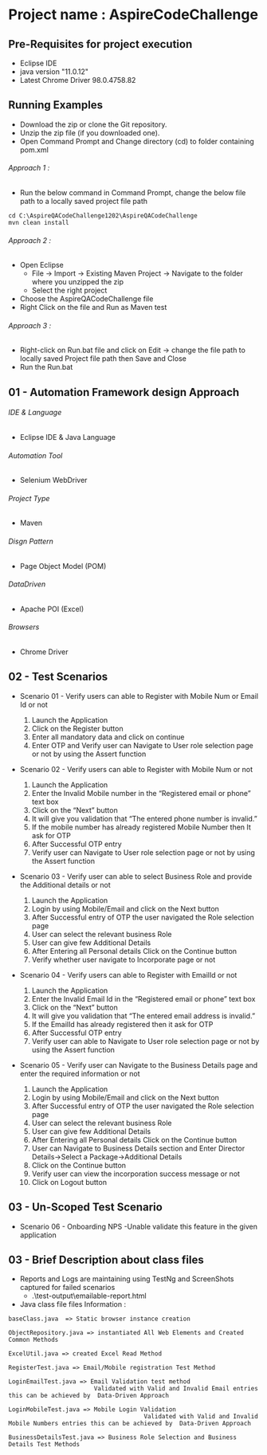 # Project name : AspireCodeChallenge
## Pre-Requisites for project execution
- Eclipse IDE
- java version "11.0.12"
- Latest Chrome Driver  98.0.4758.82

## Running Examples
- Download the zip or clone the Git repository.
- Unzip the zip file (if you downloaded one).
- Open Command Prompt and Change directory (cd) to folder containing pom.xml
###### Approach 1 :
  - Run the below command in Command Prompt, change the below file path to a locally saved project file path
```
cd C:\AspireQACodeChallenge1202\AspireQACodeChallenge
mvn clean install
```
###### Approach 2 :
- Open Eclipse 
   - File -> Import -> Existing Maven Project -> Navigate to the folder where you unzipped the zip
   - Select the right project
- Choose the AspireQACodeChallenge file
- Right Click on the file and Run as Maven test
###### Approach 3 :
- Right-click on Run.bat file and click on Edit -> change the file path to locally saved Project file path then Save and Close
- Run the Run.bat 

## 01 - Automation Framework design Approach

###### IDE & Language
   - Eclipse IDE & Java Language
###### Automation Tool
   - Selenium WebDriver
###### Project Type
   - Maven
###### Disgn Pattern
   - Page Object Model (POM)
###### DataDriven
   - Apache POI (Excel)
###### Browsers
   - Chrome Driver

## 02 - Test Scenarios

 - Scenario 01 - Verify users can able to Register with Mobile Num or Email Id or not
    1.	 Launch the Application 
    2.	Click on the Register button
    3.	 Enter all mandatory data and click on continue
    4.	Enter OTP and Verify user can Navigate to User role selection page or not by using the Assert function

 - Scenario 02 - Verify users can able to Register with Mobile Num or not
      1.	Launch the Application
      2.	Enter the Invalid Mobile number in the “Registered email or phone” text box
      3.	Click on the “Next” button
      4.	It will give you validation that “The entered phone number is invalid.”
      5.	If the mobile number has already registered Mobile Number then It ask for OTP
      6.	After Successful OTP entry 
      7.	Verify user can Navigate to User role selection page or not by using the Assert function
     
 - Scenario 03 - Verify user can able to select Business Role and provide the Additional details or not
      1.	Launch the Application 
      2.	Login by using  Mobile/Email and click on the Next button
      3.	After Successful entry of OTP the user navigated the Role selection page
      4.	User can select the relevant business Role 
      5.	User can give few Additional Details
      6.	After Entering all Personal details Click on the Continue button
      7.	Verify whether user navigate to Incorporate page or not
       
 - Scenario 04 - Verify users can able to Register with EmailId or not
      1.	Launch the Application
      2.	Enter the Invalid Email Id in the “Registered email or phone” text box
      3.	Click on the “Next” button
      4.	It will give you validation that “The entered email address is invalid.”
      5.	If the EmailId has already registered  then it ask for OTP
      6.	After Successful OTP entry 
      7.	Verify user can able to Navigate to User role selection page or not by using the Assert function
      
 - Scenario 05 - Verify user can Navigate to the Business Details page and enter the required information or not
    1.	Launch the Application 
    2.	Login by using  Mobile/Email and click on the Next button
    3.	After Successful entry of OTP the user navigated the Role selection page
    4.	User can select the relevant business Role 
    5.	User can give few Additional Details
    6.	After Entering all Personal details Click on the Continue button
    7.	User can Navigate to Business Details section and Enter Director Details->Select a Package->Additional Details
    8.	Click on the Continue button 
    9.	Verify user can view the incorporation success message or not
    10.	Click on Logout button

## 03 - Un-Scoped Test Scenario
 - Scenario 06 - Onboarding NPS 
      -Unable validate this feature in the given application
 
 ## 03 - Brief Description about class files
  - Reports and Logs are maintaining using TestNg and ScreenShots captured for failed scenarios
       - .\\test-output\\emailable-report.html
  - Java class file files Information :
 ```
 baseClass.java  => Static browser instance creation
 
 ObjectRepository.java => instantiated All Web Elements and Created Common Methods
 
ExcelUtil.java => created Excel Read Method

 RegisterTest.java => Email/Mobile registration Test Method
 
LoginEmailTest.java => Email Validation test method
                         Validated with Valid and Invalid Email entries this can be achieved by  Data-Driven Approach  
                         
LoginMobileTest.java => Mobile Login Validation 
                                       Validated with Valid and Invalid Mobile Numbers entries this can be achieved by  Data-Driven Approach 
              
BusinessDetailsTest.java => Business Role Selection and Business Details Test Methods

 ```
